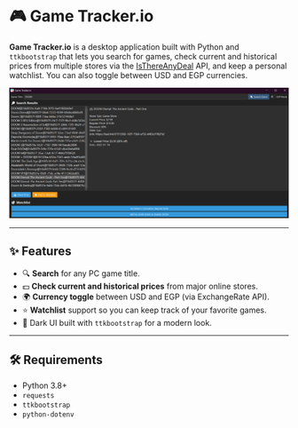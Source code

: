 # 🎮 Game Tracker.io

**Game Tracker.io** is a desktop application built with Python and `ttkbootstrap` that lets you search for games, check current and historical prices from multiple stores via the [IsThereAnyDeal](https://isthereanydeal.com) API, and keep a personal watchlist. You can also toggle between USD and EGP currencies.

![screenshot](screenshot.png) <!-- Optional: Add a screenshot of your app -->

---

## ✨ Features

- 🔍 **Search** for any PC game title.
- 💵 **Check current and historical prices** from major online stores.
- 🌍 **Currency toggle** between USD and EGP (via ExchangeRate API).
- ⭐ **Watchlist** support so you can keep track of your favorite games.
- 🧊 Dark UI built with `ttkbootstrap` for a modern look.

---

## 🛠 Requirements

- Python 3.8+
- `requests`
- `ttkbootstrap`
- `python-dotenv`

